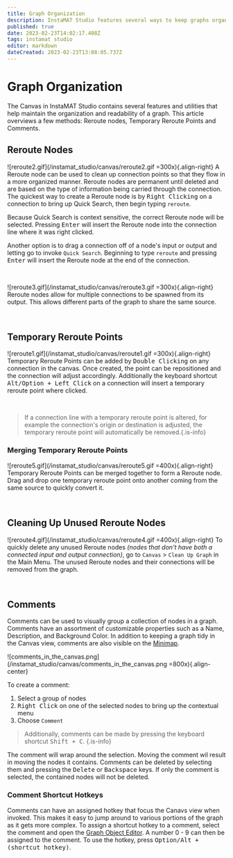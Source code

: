 ```yaml
---
title: Graph Organization
description: InstaMAT Studio features several ways to keep graphs organized and readable.
published: true
date: 2023-02-23T14:02:17.408Z
tags: instamat studio
editor: markdown
dateCreated: 2023-02-23T13:08:05.737Z
---
```


# Graph Organization

The Canvas in InstaMAT Studio contains several features and utilities that help maintain the organization and readability of a graph. This article overviews a few  methods: Reroute nodes, Temporary Reroute Points and Comments.


## Reroute Nodes
![reroute2.gif](/instamat_studio/canvas/reroute2.gif =300x){.align-right} A Reroute node can be used to clean up connection points so that they flow in a more organized manner. Reroute nodes are permanent until deleted and are based on the type of information being carried through the connection. The quickest way to create a Reroute node is by <kbd>Right Clicking</kbd> on a connection to bring up Quick Search, then begin typing `reroute`.

Because Quick Search is context sensitive, the correct Reroute node will be selected. Pressing <kbd>Enter</kbd> will insert the Reroute node into the connection line where it was right clicked.

Another option is to drag a connection off of a node's input or output and letting go to invoke `Quick Search`. Beginning to type `reroute` and pressing <kbd>Enter</kbd> will insert the Reroute node at the end of the connection.

<br style="clear: right;"/>

![reroute3.gif](/instamat_studio/canvas/reroute3.gif =300x){.align-right} Reroute nodes allow for multiple connections to be spawned from its output. This allows different parts of the graph to share the same source.

<br style="clear: right;"/>

## Temporary Reroute Points
![reroute1.gif](/instamat_studio/canvas/reroute1.gif =300x){.align-right} Temporary Reroute Points can be added by <kbd>Double Clicking</kbd> on any connection in the canvas. Once created, the point can be repositioned and the connection will adjust accordingly. Additionally the keyboard shortcut <kbd>Alt/Option + Left Click</kbd> on a connection will insert a temporary reroute point where clicked.

<br style="clear: right;"/>

> If a connection line with a temporary reroute point is altered, for example the connection's origin or destination is adjusted, the temporary reroute point will automatically be removed.{.is-info}


### Merging Temporary Reroute Points

![reroute5.gif](/instamat_studio/canvas/reroute5.gif =400x){.align-right} Temporary Reroute Points can be merged together to form a Reroute node. Drag and drop one temporary reroute point onto another coming from the same source to quickly convert it.

<br style="clear: right;"/>

## Cleaning Up Unused Reroute Nodes

![reroute4.gif](/instamat_studio/canvas/reroute4.gif =400x){.align-right} To quickly delete any unused Reroute nodes *(nodes that don't have both a connected input and output connection)*, go to `Canvas` > `Clean Up Graph` in the Main Menu. The unused Reroute nodes and their connections will be removed from the graph.

<br style="clear: right;"/>

## Comments

Comments can be used to visually group a collection of nodes in a graph. Comments have an assortment of customizable properties such as a Name, Description, and Background Color. In addition to keeping a graph tidy in the Canvas view, comments are also visible on the [Minimap](/Products/InstaMAT_Studio/Canvas/Canvas_Interface/Minimap).

![comments_in_the_canvas.png](/instamat_studio/canvas/comments_in_the_canvas.png =800x){.align-center}

To create a comment:

1. Select a group of nodes
2. <kbd>Right Click</kbd> on one of the selected nodes to bring up the contextual menu
3. Choose `Comment`

> Additionally, comments can be made by pressing the keyboard shortcut <kbd>Shift + C</kbd>. {.is-info}

The comment will wrap around the selection. Moving the comment wil result in moving the nodes it contains. Comments can be deleted by selecting them and pressing the <kbd>Delete</kbd> or <kbd>Backspace</kbd> keys. If only the comment is selected, the contained nodes will not be deleted.

### Comment Shortcut Hotkeys

Comments can have an assigned hotkey that focus the Canavs view when invoked. This makes it easy to jump around to various portions of the graph as it gets more complex. To assign a shortcut hotkey to a comment, select the comment and open the [Graph Object Editor](/Products/InstaMAT_Studio/Canvas/Canvas_Interface/Graph_Object_Editor). A number 0 - 9 can then be assigned to the comment. To use the hotkey, press <kbd>Option/Alt + (shortcut hotkey)</kbd>.